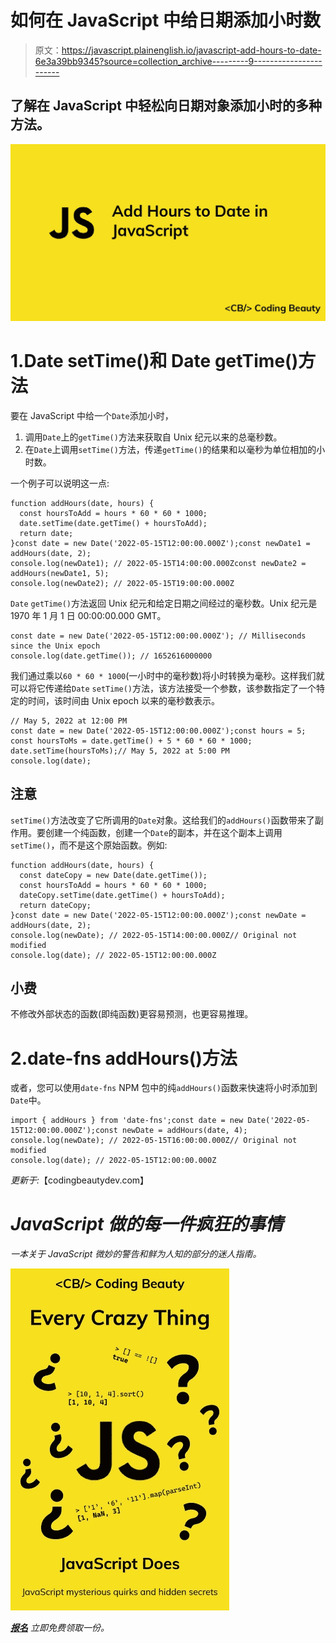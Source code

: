 # 如何在 JavaScript 中给日期添加小时数

> 原文：<https://javascript.plainenglish.io/javascript-add-hours-to-date-6e3a39bb9345?source=collection_archive---------9----------------------->

## 了解在 JavaScript 中轻松向日期对象添加小时的多种方法。

![](img/2886b2d169cd2f19d26f8bafa1f086a9.png)

# 1.Date setTime()和 Date getTime()方法

要在 JavaScript 中给一个`Date`添加小时，

1.  调用`Date`上的`getTime()`方法来获取自 Unix 纪元以来的总毫秒数。
2.  在`Date`上调用`setTime()`方法，传递`getTime()`的结果和以毫秒为单位相加的小时数。

一个例子可以说明这一点:

```
function addHours(date, hours) {
  const hoursToAdd = hours * 60 * 60 * 1000;
  date.setTime(date.getTime() + hoursToAdd);
  return date;
}const date = new Date('2022-05-15T12:00:00.000Z');const newDate1 = addHours(date, 2);
console.log(newDate1); // 2022-05-15T14:00:00.000Zconst newDate2 = addHours(newDate1, 5);
console.log(newDate2); // 2022-05-15T19:00:00.000Z
```

`Date` `getTime()`方法返回 Unix 纪元和给定日期之间经过的毫秒数。Unix 纪元是 1970 年 1 月 1 日 00:00:00.000 GMT。

```
const date = new Date('2022-05-15T12:00:00.000Z'); // Milliseconds since the Unix epoch
console.log(date.getTime()); // 1652616000000
```

我们通过乘以`60 * 60 * 1000`(一小时中的毫秒数)将小时转换为毫秒。这样我们就可以将它传递给`Date` `setTime()`方法，该方法接受一个参数，该参数指定了一个特定的时间，该时间由 Unix epoch 以来的毫秒数表示。

```
// May 5, 2022 at 12:00 PM
const date = new Date('2022-05-15T12:00:00.000Z');const hours = 5;
const hoursToMs = date.getTime() + 5 * 60 * 60 * 1000;
date.setTime(hoursToMs);// May 5, 2022 at 5:00 PM
console.log(date);
```

## 注意

`setTime()`方法改变了它所调用的`Date`对象。这给我们的`addHours()`函数带来了副作用。要创建一个纯函数，创建一个`Date`的副本，并在这个副本上调用`setTime()`，而不是这个原始函数。例如:

```
function addHours(date, hours) {
  const dateCopy = new Date(date.getTime());
  const hoursToAdd = hours * 60 * 60 * 1000;
  dateCopy.setTime(date.getTime() + hoursToAdd);
  return dateCopy;
}const date = new Date('2022-05-15T12:00:00.000Z');const newDate = addHours(date, 2);
console.log(newDate); // 2022-05-15T14:00:00.000Z// Original not modified
console.log(date); // 2022-05-15T12:00:00.000Z
```

## 小费

不修改外部状态的函数(即纯函数)更容易预测，也更容易推理。

# 2.date-fns addHours()方法

或者，您可以使用`date-fns` NPM 包中的纯`addHours()`函数来快速将小时添加到`Date`中。

```
import { addHours } from 'date-fns';const date = new Date('2022-05-15T12:00:00.000Z');const newDate = addHours(date, 4);
console.log(newDate); // 2022-05-15T16:00:00.000Z// Original not modified
console.log(date); // 2022-05-15T12:00:00.000Z
```

*更新于:*【codingbeautydev.com】

# *JavaScript 做的每一件疯狂的事情*

*一本关于 JavaScript 微妙的警告和鲜为人知的部分的迷人指南。*

*![](img/143ee152ba78025ea8643ba5b9726a20.png)*

*[**报名**](https://cbdev.link/d3c4eb) 立即免费领取一份。*